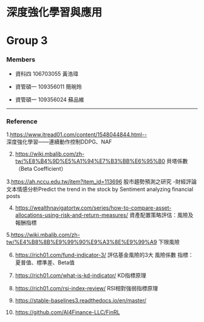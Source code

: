 # 深度強化學習與應用 

# Group 3
### Members
 - 資科四 106703055 黃浩瑋 

- 資管碩一 109356011 簡琬玲 

- 資管碩一 109356024 蘇品維 

---

### Reference

1.https://www.itread01.com/content/1548044844.html--  
深度強化學習——連續動作控制DDPG、NAF 

2. https://wiki.mbalib.com/zh-tw/%E8%B4%9D%E5%A1%94%E7%B3%BB%E6%95%B0 
貝塔係數（Beta Coefficient） 

3.https://ah.nccu.edu.tw/item?item_id=113696 
股市趨勢預測之研究 -財經評論文本情感分析Predict the trend in the stock by Sentiment analyzing financial posts 

4. https://wealthnavigatortw.com/series/how-to-compare-asset-allocations-using-risk-and-return-measures/ 
資產配置策略評估：風險及報酬指標 

5.https://wiki.mbalib.com/zh-tw/%E4%B8%8B%E9%99%90%E9%A3%8E%E9%99%A9 
下限風險 

6. https://rich01.com/fund-indicator-3/ 
評估基金風險的3大 風險係數 指標：夏普值、標準差、Beta值 

7. https://rich01.com/what-is-kd-indicator/ 
KD指標原理 

8. https://rich01.com/rsi-index-review/ 
RSI相對強弱指標原理 

9. https://stable-baselines3.readthedocs.io/en/master/ 

10. https://github.com/AI4Finance-LLC/FinRL 
